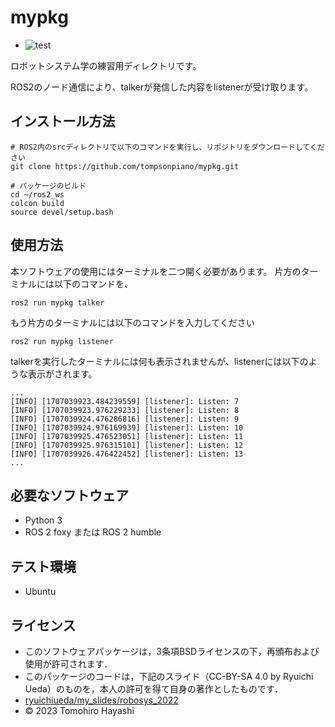 # mypkg
* ![test](https://github.com/tompsonpiano/ros2_ws/actions/workflows/test.yml/badge.svg)

ロボットシステム学の練習用ディレクトリです。

ROS2のノード通信により、talkerが発信した内容をlistenerが受け取ります。

## インストール方法
```
# ROS2内のsrcディレクトリで以下のコマンドを実行し、リポジトリをダウンロードしてください
git clone https://github.com/tompsonpiano/mypkg.git

# パッケージのビルド
cd ~/ros2_ws
colcon build
source devel/setup.bash
```

## 使用方法
本ソフトウェアの使用にはターミナルを二つ開く必要があります。
片方のターミナルには以下のコマンドを、
```
ros2 run mypkg talker
```

もう片方のターミナルには以下のコマンドを入力してください
```
ros2 run mypkg listener
```

talkerを実行したターミナルには何も表示されませんが、listenerには以下のような表示がされます。
```
...
[INFO] [1707039923.484239559] [listener]: Listen: 7
[INFO] [1707039923.976229233] [listener]: Listen: 8
[INFO] [1707039924.476286816] [listener]: Listen: 9
[INFO] [1707039924.976169939] [listener]: Listen: 10
[INFO] [1707039925.476523051] [listener]: Listen: 11
[INFO] [1707039925.976315101] [listener]: Listen: 12
[INFO] [1707039926.476422452] [listener]: Listen: 13
...
```


## 必要なソフトウェア
* Python 3
* ROS 2 foxy または ROS 2 humble

## テスト環境
* Ubuntu


## ライセンス
* このソフトウェアパッケージは，3条項BSDライセンスの下，再頒布および使用が許可されます．
* このパッケージのコードは，下記のスライド（CC-BY-SA 4.0 by Ryuichi Ueda）のものを，本人の許可を得て自身の著作としたものです．
* [ryuichiueda/my_slides/robosys_2022](https://github.com/ryuichiueda/my_slides/tree/master/robosys_2022)
* © 2023 Tomohiro Hayashi